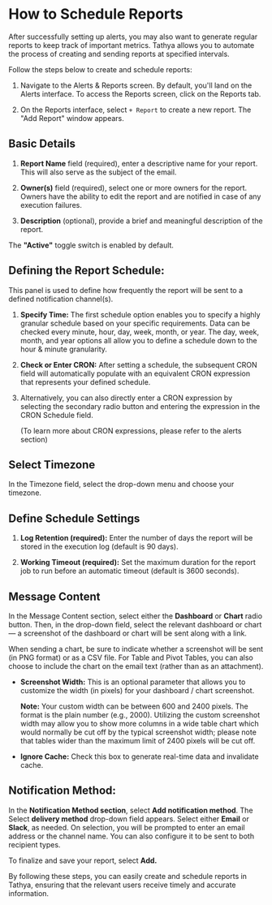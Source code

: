 # How to Schedule Reports

After successfully setting up alerts, you may also want to generate regular reports to keep track of important metrics. Tathya allows you to automate the process of creating and sending reports at specified intervals.

Follow the steps below to create and schedule reports:

1. Navigate to the Alerts & Reports screen. By default, you'll land on the Alerts interface. To access the Reports screen, click on the Reports tab.

2. On the Reports interface, select  `+ Report` to create a new report. The "Add Report" window appears.

## Basic Details

1. **Report Name** field (required), enter a descriptive name for your report. This will also serve as the subject of the email.

2. **Owner(s)** field (required), select one or more owners for the report. Owners have the ability to edit the report and are notified in case of any execution failures.

3. **Description** (optional), provide a brief and meaningful description of the report.

The **"Active"** toggle switch is enabled by default.

## Defining the Report Schedule:

This panel is used to define how frequently the report will be sent to a defined notification channel(s).

1. **Specify Time:**
The first schedule option enables you to specify a highly granular schedule based on your specific requirements. Data can be checked every minute, hour, day, week, month, or year. The day, week, month, and year options all allow you to define a schedule down to the hour & minute granularity.

2. **Check or Enter CRON:**
After setting a schedule, the subsequent CRON field will automatically populate with an equivalent CRON expression that represents your defined schedule.

3. Alternatively, you can also directly enter a CRON expression by selecting the secondary radio button and entering the expression in the CRON Schedule field.

   (To learn more about CRON expressions, please refer to the alerts section)

## Select Timezone

In the Timezone field, select the drop-down menu and choose your timezone.

## Define Schedule Settings

1. **Log Retention (required):** Enter the number of days the report will be stored in the execution log (default is 90 days).

2. **Working Timeout (required):** Set the maximum duration for the report job to run before an automatic timeout (default is 3600 seconds).

## Message Content

In the Message Content section, select either the **Dashboard** or **Chart** radio button. Then, in the drop-down field, select the relevant dashboard or chart — a screenshot of the dashboard or chart will be sent along with a link.

When sending a chart, be sure to indicate whether a screenshot will be sent (in PNG format) or as a CSV file. For Table and Pivot Tables, you can also choose to include the chart on the email text (rather than as an attachment).

- **Screenshot Width:** This is an optional parameter that allows you to customize the width (in pixels) for your dashboard / chart screenshot.

  **Note:** Your custom width can be between 600 and 2400 pixels. The format is the plain number (e.g., 2000). Utilizing the custom screenshot width may allow you to show more columns in a wide table chart which would normally be cut off by the typical screenshot width; please note that tables wider than the maximum limit of 2400 pixels will be cut off.

- **Ignore Cache:** Check this box to generate real-time data and invalidate cache.

## Notification Method:

In the **Notification Method section**, select **Add notification method**. The Select **delivery method** drop-down field appears. Select either **Email** or **Slack**, as needed. On selection, you will be prompted to enter an email address or the channel name. You can also configure it to be sent to both recipient types.

To finalize and save your report, select **Add.**

By following these steps, you can easily create and schedule reports in Tathya, ensuring that the relevant users receive timely and accurate information.

